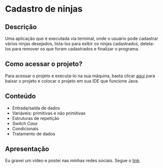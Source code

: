 # Cadastro de ninjas

## Descrição

Uma aplicação que é executada via terminal, onde o usuário pode cadastrar vários ninjas desejados, lista-los para exibir os ninjas cadastrados, deleta-los para remover os que foram cadastrados e finalizar o programa.

## Como acessar o projeto?

Para acessar o projeto e executa-lo na sua máquina, basta clicar <a href="https://github.com/LucasDevRJ/cadastroDeNinjas/archive/refs/heads/main.zip">aqui</a> para baixar o projeto e colocar o projeto em sua IDE que funcione Java.
## Conteúdo

* Entrada/saída de dados
* Variáveis: primitivas e não primitivas
* Estruturas de repetição
* *Switch Case*
* Condicionais
* Tratamento de dados

## Apresentação

Eu gravei um vídeo e postei nas minhas redes sociais. Segue o [link](https://www.linkedin.com/posts/lucas-pereira-de-lima-programador_programaaexaeto-java-backend-activity-7288709394207268864-q5-4?utm_source=share&utm_medium=member_desktop "Linkedin").
